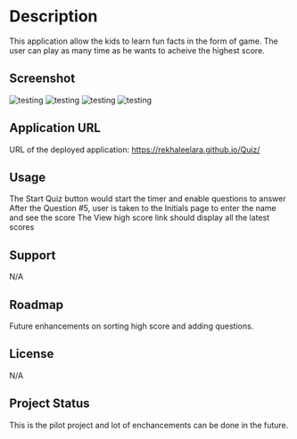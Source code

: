 # Description

This application allow the kids to learn fun facts in the form of game. The user can play as many time as he wants to acheive the highest score.

## Screenshot
![testing](./Develop/assets/images/page1.png)
![testing](./Develop/assets/images/page2.png)
![testing](./Develop/assets/images/page3.png)
![testing](./Develop/assets/images/page4.png)

## Application URL

URL of the deployed application: https://rekhaleelara.github.io/Quiz/

## Usage

The Start Quiz button would start the timer and enable questions to answer
After the Question #5, user is taken to the Initials page to enter the name and see the score
The View high score link should display all the latest scores

## Support

N/A

## Roadmap

Future enhancements on sorting high score and adding questions.

## License

N/A

## Project Status

This is the pilot project and lot of enchancements can be done in the future.



